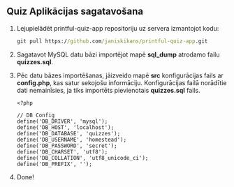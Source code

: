 ## Quiz Aplikācijas sagatavošana

1. Lejupielādēt printful-quiz-app repositoriju uz servera izmantojot kodu:
    ```cmd
    git pull https://github.com/janiskikans/printful-quiz-app.git
    ```
2. Sagatavot MySQL datu bāzi importējot mapē **sql_dump** atrodamo failu **quizzes.sql**.

3. Pēc datu bāzes importēšanas, jāizveido mapē **src** konfigurācijas fails ar **config.php**, kas satur sekojošu informāciju. Konfigurācijas failā norādītie dati nemainīsies, ja tiks importēts pievienotais **quizzes.sql** fails. 
    ```$php
    <?php
    
    // DB Config
    define('DB_DRIVER', 'mysql');
    define('DB_HOST', 'localhost');
    define('DB_DATABASE', 'quizzes');
    define('DB_USERNAME', 'homestead');
    define('DB_PASSWORD', 'secret');
    define('DB_CHARSET', 'utf8');
    define('DB_COLLATION', 'utf8_unicode_ci');
    define('DB_PREFIX', '');
    ```
   
  4. Done!